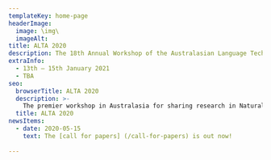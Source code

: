 ```yaml
---
templateKey: home-page
headerImage:
  image: \img\
  imageAlt: 
title: ALTA 2020
description: The 18th Annual Workshop of the Australasian Language Technology Association
extraInfo: 
  - 13th – 15th January 2021
  - TBA
seo:
  browserTitle: ALTA 2020
  description: >-
    The premier workshop in Australasia for sharing research in Natural Language Processing and Computational Lingustics. Submissions from students, academics and industry researchers are welcome.
  title: ALTA 2020
newsItems:
  - date: 2020-05-15
    text: The [call for papers] (/call-for-papers) is out now!
 
---
```

